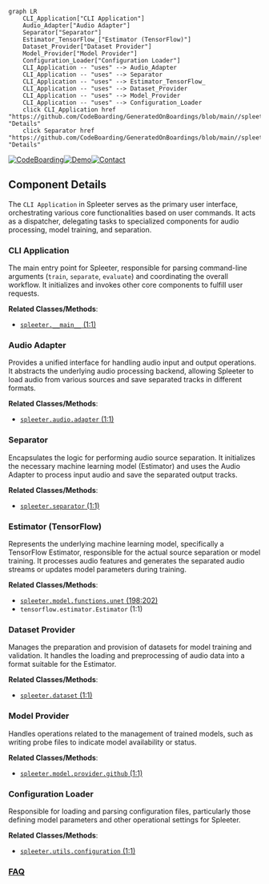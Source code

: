 ```mermaid
graph LR
    CLI_Application["CLI Application"]
    Audio_Adapter["Audio Adapter"]
    Separator["Separator"]
    Estimator_TensorFlow_["Estimator (TensorFlow)"]
    Dataset_Provider["Dataset Provider"]
    Model_Provider["Model Provider"]
    Configuration_Loader["Configuration Loader"]
    CLI_Application -- "uses" --> Audio_Adapter
    CLI_Application -- "uses" --> Separator
    CLI_Application -- "uses" --> Estimator_TensorFlow_
    CLI_Application -- "uses" --> Dataset_Provider
    CLI_Application -- "uses" --> Model_Provider
    CLI_Application -- "uses" --> Configuration_Loader
    click CLI_Application href "https://github.com/CodeBoarding/GeneratedOnBoardings/blob/main//spleeter/CLI_Application.md" "Details"
    click Separator href "https://github.com/CodeBoarding/GeneratedOnBoardings/blob/main//spleeter/Separator.md" "Details"
```
[![CodeBoarding](https://img.shields.io/badge/Generated%20by-CodeBoarding-9cf?style=flat-square)](https://github.com/CodeBoarding/GeneratedOnBoardings)[![Demo](https://img.shields.io/badge/Try%20our-Demo-blue?style=flat-square)](https://www.codeboarding.org/demo)[![Contact](https://img.shields.io/badge/Contact%20us%20-%20contact@codeboarding.org-lightgrey?style=flat-square)](mailto:contact@codeboarding.org)

## Component Details

The `CLI Application` in Spleeter serves as the primary user interface, orchestrating various core functionalities based on user commands. It acts as a dispatcher, delegating tasks to specialized components for audio processing, model training, and separation.

### CLI Application
The main entry point for Spleeter, responsible for parsing command-line arguments (`train`, `separate`, `evaluate`) and coordinating the overall workflow. It initializes and invokes other core components to fulfill user requests.


**Related Classes/Methods**:

- <a href="https://github.com/deezer/spleeter/blob/master/spleeter/__main__.py#L1-L1" target="_blank" rel="noopener noreferrer">`spleeter.__main__` (1:1)</a>


### Audio Adapter
Provides a unified interface for handling audio input and output operations. It abstracts the underlying audio processing backend, allowing Spleeter to load audio from various sources and save separated tracks in different formats.


**Related Classes/Methods**:

- <a href="https://github.com/deezer/spleeter/blob/master/spleeter/audio/adapter.py#L1-L1" target="_blank" rel="noopener noreferrer">`spleeter.audio.adapter` (1:1)</a>


### Separator
Encapsulates the logic for performing audio source separation. It initializes the necessary machine learning model (Estimator) and uses the Audio Adapter to process input audio and save the separated output tracks.


**Related Classes/Methods**:

- <a href="https://github.com/deezer/spleeter/blob/master/spleeter/separator.py#L1-L1" target="_blank" rel="noopener noreferrer">`spleeter.separator` (1:1)</a>


### Estimator (TensorFlow)
Represents the underlying machine learning model, specifically a TensorFlow Estimator, responsible for the actual source separation or model training. It processes audio features and generates the separated audio streams or updates model parameters during training.


**Related Classes/Methods**:

- <a href="https://github.com/deezer/spleeter/blob/master/spleeter/model/functions/unet.py#L198-L202" target="_blank" rel="noopener noreferrer">`spleeter.model.functions.unet` (198:202)</a>
- `tensorflow.estimator.Estimator` (1:1)


### Dataset Provider
Manages the preparation and provision of datasets for model training and validation. It handles the loading and preprocessing of audio data into a format suitable for the Estimator.


**Related Classes/Methods**:

- <a href="https://github.com/deezer/spleeter/blob/master/spleeter/dataset.py#L1-L1" target="_blank" rel="noopener noreferrer">`spleeter.dataset` (1:1)</a>


### Model Provider
Handles operations related to the management of trained models, such as writing probe files to indicate model availability or status.


**Related Classes/Methods**:

- <a href="https://github.com/deezer/spleeter/blob/master/spleeter/model/provider/github.py#L1-L1" target="_blank" rel="noopener noreferrer">`spleeter.model.provider.github` (1:1)</a>


### Configuration Loader
Responsible for loading and parsing configuration files, particularly those defining model parameters and other operational settings for Spleeter.


**Related Classes/Methods**:

- <a href="https://github.com/deezer/spleeter/blob/master/spleeter/utils/configuration.py#L1-L1" target="_blank" rel="noopener noreferrer">`spleeter.utils.configuration` (1:1)</a>




### [FAQ](https://github.com/CodeBoarding/GeneratedOnBoardings/tree/main?tab=readme-ov-file#faq)
